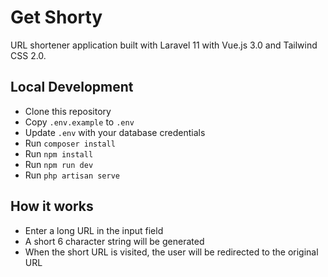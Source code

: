 # Get Shorty
URL shortener application built with Laravel 11 with Vue.js 3.0 and Tailwind CSS 2.0.

## Local Development
- Clone this repository
- Copy `.env.example` to `.env`
- Update `.env` with your database credentials
- Run `composer install`
- Run `npm install`
- Run `npm run dev`
- Run `php artisan serve`

## How it works
- Enter a long URL in the input field
- A short 6 character string will be generated
- When the short URL is visited, the user will be redirected to the original URL
